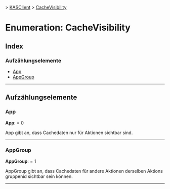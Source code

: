 [](../README.md) > [KASClient](../modules/kasclient.md) > [CacheVisibility](../enums/kasclient.cachevisibility.md)

# <a name="enumeration-cachevisibility"></a>Enumeration: CacheVisibility

## <a name="index"></a>Index 

### <a name="enumeration-members"></a>Aufzählungselemente

* [App](kasclient.cachevisibility.md#app)
* [AppGroup](kasclient.cachevisibility.md#appgroup)

---

## <a name="enumeration-members"></a>Aufzählungselemente

<a id="app"></a>

###  <a name="app"></a>App

**App**: = 0

App gibt an, dass Cachedaten nur für Aktionen sichtbar sind.

___
<a id="appgroup"></a>

###  <a name="appgroup"></a>AppGroup

**AppGroup**: = 1

AppGroup gibt an, dass Cachedaten für andere Aktionen derselben Aktions gruppenid sichtbar sein können.

___

